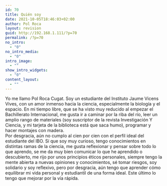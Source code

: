 ```yaml
---
id: 70
title: Quién soy
date: 2021-10-05T18:46:03+02:00
author: Pol Roca
layout: revision
guid: http://192.168.1.111/?p=70
permalink: /?p=70
no_intro:
  - "0"
no_intro_media:
  - "0"
intro_image:
  - ""
show_intro_widgets:
  - "0"
content_layout:
  - ""
---
```

Yo me llamo Pol Roca Cugat. Soy un estudiante del Instituto Jaume Vicens Vives, con un amor inmenso hacia la ciencia, especialmente la biología y el espacio. En mi tiempo libre, que se ha visto muy reducido al empezar el Bachillerato Internacional, me gusta ir a caminar por la riba del río, leer un amplio rango de materiales (soy suscriptor de la revista Investigación Y Ciencia, y mi tarjeta de la biblioteca está que saca humo), programar y hacer montajes con madera.  
Por desgracia, aún no cumplo al cien por cien con el perfil ideal del estudiante del IBO. Sí que soy muy curioso, tengo conocimientos en distintas ramas de la ciencia, me gusta reflexionar y pensar sobre todo lo que aprendo, se me da muy bien comunicar lo que he aprendido o descubierto, me rijo por unos principios éticos personales, siempre tengo la mente abierta a nuevas opiniones y conocimientos, sé tomar riesgos, soy solidario y soy reflexivo, pero por desgracia, aún tengo que aprender cómo equilibrar mi vida personal y estudiantil de una forma ideal. Este último lo tengo que mejorar por la vía rápida.